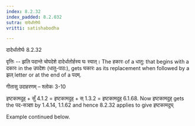 ```yaml
---
index: 8.2.32
index_padded: 8.2.032
sutra: दादेर्धातोर्घः
vritti: satishabodha

---
```

 दादेर्धातोर्घः 8.2.32 


वृत्तिः -- झलि पदान्ते चोपदेशे दादेर्धातोर्हस्य घः स्यात्। The हकारः of a धातु: that begins with a दकारः in the उपदेशः (धातु-पाठ:), gets घकारः as its replacement when followed by a झल् letter or at the end of a पदम्. 


गीतासु उदाहरणम् – श्लोकः 3-10 


इष्टकामदुह् + सुँ 4.1.2 = इष्टकामदुह् + स् 1.3.2 = इष्टकामदुह् 6.1.68. Now इष्टकामदुह् gets the पद-सञ्ज्ञा by 1.4.14, 1.1.62 and hence 8.2.32 applies to give इष्टकामदुघ् 


Example continued below. 